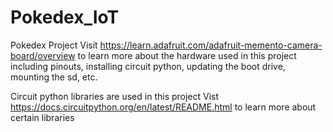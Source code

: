 # Pokedex_IoT
Pokedex Project
Visit https://learn.adafruit.com/adafruit-memento-camera-board/overview to learn
more about the hardware used in this project including pinouts, installing circuit
python, updating the boot drive, mounting the sd, etc.

Circuit python libraries are used in this project
Vist https://docs.circuitpython.org/en/latest/README.html to learn more about certain libraries
